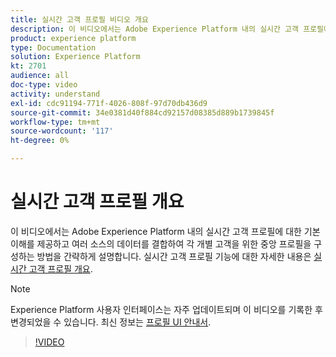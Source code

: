 ```yaml
---
title: 실시간 고객 프로필 비디오 개요
description: 이 비디오에서는 Adobe Experience Platform 내의 실시간 고객 프로필에 대한 기본 이해를 제공하고 Platform UI에서 프로필을 검색하는 방법을 간략하게 설명합니다.
product: experience platform
type: Documentation
solution: Experience Platform
kt: 2701
audience: all
doc-type: video
activity: understand
exl-id: cdc91194-771f-4026-808f-97d70db436d9
source-git-commit: 34e0381d40f884cd92157d08385d889b1739845f
workflow-type: tm+mt
source-wordcount: '117'
ht-degree: 0%

---
```


# 실시간 고객 프로필 개요

이 비디오에서는 Adobe Experience Platform 내의 실시간 고객 프로필에 대한 기본 이해를 제공하고 여러 소스의 데이터를 결합하여 각 개별 고객을 위한 중앙 프로필을 구성하는 방법을 간략하게 설명합니다. 실시간 고객 프로필 기능에 대한 자세한 내용은 [실시간 고객 프로필 개요](../home.md).

>[!NOTE]
>
>Experience Platform 사용자 인터페이스는 자주 업데이트되며 이 비디오를 기록한 후 변경되었을 수 있습니다. 최신 정보는 [프로필 UI 안내서](../ui/user-guide.md).

>[!VIDEO](https://video.tv.adobe.com/v/27251?quality=12&learn=on&captions=eng)
